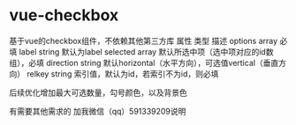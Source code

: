 # vue-checkbox
基于vue的checkbox组件，不依赖其他第三方库
属性          类型          描述
options       array        必填
label         string       默认为label
selected      array        默认所选中项（选中项对应的id数组），必填
direction     string       默认horizontal（水平方向），可选值vertical（垂直方向）
relkey        string       索引值，默认为id，若索引不为id，则必填

后续优化增加最大可选数量，勾号颜色，以及背景色

有需要其他需求的 加我微信（qq）591339209说明
